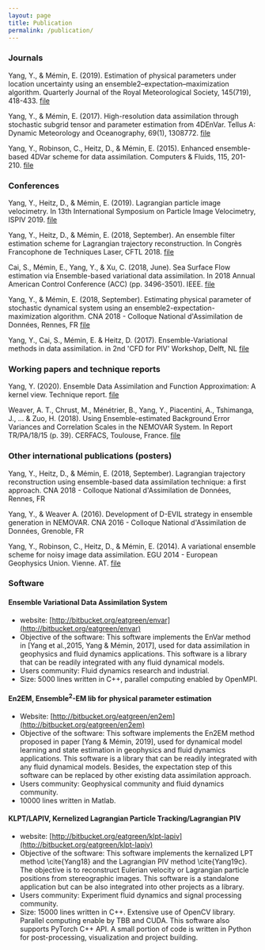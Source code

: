 ```yaml
---
layout: page
title: Publication
permalink: /publication/
---
```


### Journals

Yang, Y., & Mémin, E. (2019). Estimation of physical parameters under location uncertainty using an ensemble2–expectation–maximization algorithm. Quarterly Journal of the Royal Meteorological Society, 145(719), 418-433. [file](https://github.com/eatgreen/eatgreen.github.io/raw/master/data/Yang_Memin_2019_QJRMS.pdf)

Yang, Y., & Mémin, E. (2017). High-resolution data assimilation through stochastic subgrid tensor and parameter estimation from 4DEnVar. Tellus A: Dynamic Meteorology and Oceanography, 69(1), 1308772. [file](https://github.com/eatgreen/eatgreen.github.io/raw/master/data/Yang_Memin_2017_TellusA.pdf)

Yang, Y., Robinson, C., Heitz, D., & Mémin, E. (2015). Enhanced ensemble-based 4DVar scheme for data assimilation. Computers & Fluids, 115, 201-210. [file](https://github.com/eatgreen/eatgreen.github.io/raw/master/data/Yang_et_al_2015_C%26F.pdf)

### Conferences

Yang, Y., Heitz, D., & Mémin, E. (2019). Lagrangian particle image velocimetry. In 13th International
Symposium on Particle Image Velocimetry, ISPIV 2019. [file](https://github.com/eatgreen/eatgreen.github.io/raw/master/data/Yang_el_al_2019_ISPIV.pdf)

Yang, Y., Heitz, D., & Mémin, E. (2018, September). An ensemble filter estimation scheme for Lagrangian trajectory reconstruction. In Congrès Francophone de Techniques Laser, CFTL 2018. [file](https://hal.archives-ouvertes.fr/hal-02097724/file/CFTL_article_Yang_etal.pdf)

Cai, S., Mémin, E., Yang, Y., & Xu, C. (2018, June). Sea Surface Flow estimation via Ensemble-based variational data assimilation. In 2018 Annual American Control Conference (ACC) (pp. 3496-3501). IEEE. [file](https://hal.inria.fr/hal-01589637/document)

Yang, Y., & Mémin, E. (2018, September). Estimating physical parameter of stochastic dynamical system using an ensemble2-expectation-maximization algorithm. CNA 2018 - Colloque National d'Assimilation de Données, Rennes, FR [file](https://www.lebesgue.fr/sites/default/files/webform/Estimating_physical_parameter_Yang_etal.pdf)

Yang, Y., Cai, S., Mémin, E. & Heitz, D. (2017). Ensemble-Variational methods in data assimilation. in 2nd 'CFD for PIV' Workshop, Delft, NL [file](https://hal.archives-ouvertes.fr/hal-01671751/document)

### Working papers and technique reports

Yang, Y. (2020). Ensemble Data Assimilation and Function Approximation: A kernel view. Technique report. [file](https://hal.archives-ouvertes.fr/hal-02496158)

Weaver, A. T., Chrust, M., Ménétrier, B., Yang, Y., Piacentini, A., Tshimanga, J., ... & Zuo, H. (2018). Using Ensemble-estimated Background Error Variances and Correlation Scales in the NEMOVAR System. In Report TR/PA/18/15 (p. 39). CERFACS, Toulouse, France. [file](https://pdfs.semanticscholar.org/0b50/85ec89555f56b3420098c6d466c998d36773.pdf)

### Other international publications (posters)

Yang, Y., Heitz, D., & Mémin, E. (2018, September). Lagrangian trajectory reconstruction using ensemble-based data assimilation technique: a first approach. CNA 2018 - Colloque National d'Assimilation de Données, Rennes, FR 

Yang, Y., & Weaver A. (2016). Development of D-EVIL strategy in ensemble generation in NEMOVAR. CNA 2016 - Colloque National d'Assimilation de Données, Grenoble, FR 

Yang, Y., Robinson, C., Heitz, D., & Mémin, E. (2014). A variational ensemble scheme for noisy image data assimilation. EGU 2014 - European Geophysics Union. Vienne. AT. [file](https://meetingorganizer.copernicus.org/EGU2014/EGU2014-13434-2.pdf)

### Software

#### Ensemble Variational Data Assimilation System

- website: [http://bitbucket.org/eatgreen/envar](http://bitbucket.org/eatgreen/envar)
- Objective of the software: This software implements the EnVar method in [Yang et al.,2015, Yang & Mémin, 2017], used for data assimilation in geophysics and fluid dynamics applications. This software is a library that can be readily integrated with any fluid dynamical models.
- Users community: Fluid dynamics research and industrial.
- Size: 5000 lines written in C++, parallel computing enabled by OpenMPI.

#### En2EM, Ensemble$^2$-EM lib for physical parameter estimation

- Website: [http://bitbucket.org/eatgreen/en2em](http://bitbucket.org/eatgreen/en2em)
- Objective of the software: This software implements the En2EM method proposed in paper [Yang & Mémin, 2019], used for dynamical model learning and state estimation in geophysics and fluid dynamics applications. This software is a library that can be readily integrated with any fluid dynamical models. Besides, the expectation step of this software can be replaced by other existing data assimilation approach. 
- Users community: Geophysical community and fluid dynamics community.
- 10000 lines written in Matlab. 

#### KLPT/LAPIV, Kernelized Lagrangian Particle Tracking/Lagrangian PIV

- website: [http://bitbucket.org/eatgreen/klpt-lapiv](http://bitbucket.org/eatgreen/klpt-lapiv)
- Objective of the software: This software implements the kernalized LPT method \cite{Yang18} and the Lagrangian PIV method \cite{Yang19c}. The objective is to reconstruct Eulerian velocity or Lagrangian particle positions from stereographic images. This software is a standalone application but can be also integrated into other projects as a library.
- Users community: Experiment fluid dynamics and signal processing community.
- Size: 15000 lines written in C++. Extensive use of OpenCV library. Parallel computing enable by TBB and CUDA. This software also supports PyTorch C++ API. A small portion of code is written in Python for post-processing, visualization and project building.


<!-- This is the base Jekyll theme. You can find out more info about customizing your Jekyll theme, as well as basic Jekyll usage documentation at [jekyllrb.com](https://jekyllrb.com/)

You can find the source code for Minima at GitHub:
[jekyll][jekyll-organization] /
[minima](https://github.com/jekyll/minima)

You can find the source code for Jekyll at GitHub:
[jekyll][jekyll-organization] /
[jekyll](https://github.com/jekyll/jekyll) -->


<!-- [jekyll-organization]: https://github.com/jekyll -->
